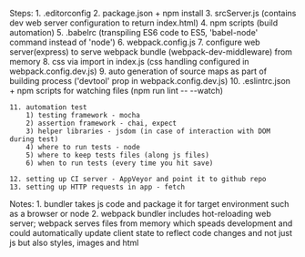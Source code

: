 Steps:
    1. .editorconfig
    2. package.json + npm install
    3. srcServer.js (contains dev web server configuration to return index.html)
    4. npm scripts (build automation)
    5. .babelrc (transpiling ES6 code to ES5, 'babel-node' command instead of 'node')
    6. webpack.config.js
    7. configure web server(express) to serve webpack bundle (webpack-dev-middleware) from memory
    8. css via import in index.js (css handling configured in webpack.config.dev.js)
    9. auto generation of source maps as part of building process ('devtool' prop in webpack.config.dev.js)
    10. .eslintrc.json + npm scripts for watching files (npm run lint -- --watch)    
    
    11. automation test
        1) testing framework - mocha
        2) assertion framework - chai, expect
        3) helper libraries - jsdom (in case of interaction with DOM during test)
        4) where to run tests - node
        5) where to keep tests files (along js files)
        6) when to run tests (every time you hit save)

    12. setting up CI server - AppVeyor and point it to github repo
    13. setting up HTTP requests in app - fetch        

Notes:
    1. bundler takes js code and package it for target environment such as a browser or node
    2. webpack bundler includes hot-reloading web server; webpack serves files from memory which 
       speads development and could automatically update client state to reflect code changes and not
       just js but also styles, images and html    
